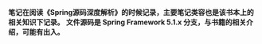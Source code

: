 **笔记在阅读《Spring源码深度解析》的时候记录，主要笔记类容也是该书本上的相关知识下记录。**
**文件源码是 Spring Framework 5.1.x 分支，与书籍的相关介绍，可能有出入。**